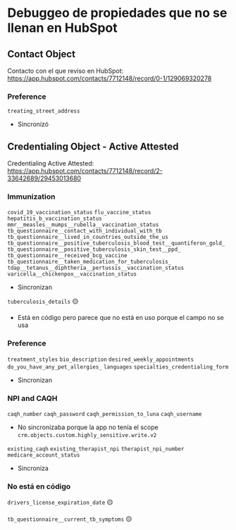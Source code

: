 # Debuggeo de propiedades que no se llenan en HubSpot

## Contact Object

Contacto con el que reviso en HubSpot: https://app.hubspot.com/contacts/7712148/record/0-1/129069320278

### Preference

`treating_street_address`

- Sincronizó

## Credentialing Object - Active Attested

Credentialing Active Attested: https://app.hubspot.com/contacts/7712148/record/2-33642689/29453013680

### Immunization

`covid_19_vaccination_status`
`flu_vaccine_status`
`hepatitis_b_vaccination_status`
`mmr__measles__mumps__rubella__vaccination_status`
`tb_questionnaire__contact_with_individual_with_tb`
`tb_questionnaire__lived_in_countries_outside_the_us`
`tb_questionnaire__positive_tuberculosis_blood_test__quantiferon_gold_`
`tb_questionnaire__positive_tuberculosis_skin_test__ppd_`
`tb_questionnaire__received_bcg_vaccine`
`tb_questionnaire__taken_medication_for_tuberculosis_`
`tdap__tetanus__diphtheria__pertussis__vaccination_status`
`varicella__chickenpox__vaccination_status`

- Sincronizan

`tuberculosis_details` 🟡

- Está en código pero parece que no está en uso porque el campo no se usa

### Preference

`treatment_styles`
`bio_description`
`desired_weekly_appointments`
`do_you_have_any_pet_allergies_`
`languages`
`specialties_credentialing_form`

- Sincronizan

### NPI and CAQH

`caqh_number`
`caqh_password`
`caqh_permission_to_luna`
`caqh_username`

- No sincronizaba porque la app no tenía el scope `crm.objects.custom.highly_sensitive.write.v2`

`existing_caqh`
`existing_therapist_npi`
`therapist_npi_number`
`medicare_account_status`

- Sincroniza

### No está en código

`drivers_license_expiration_date` 🟡

`tb_questionnaire__current_tb_symptoms` 🟡
